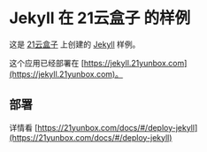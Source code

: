 # Jekyll 在 21云盒子 的样例

这是 [21云盒子](http://www.21yunbox.com/) 上创建的 [Jekyll](https://jekyllrb.com/) 样例。

这个应用已经部署在 [https://jekyll.21yunbox.com](https://jekyll.21yunbox.com)。

## 部署

详情看 [https://21yunbox.com/docs/#/deploy-jekyll](https://21yunbox.com/docs/#/deploy-jekyll)
